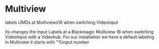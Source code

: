 # Multiview
labels UMDs at Multiviews16 when switching Videoinput 

Its changes the Input Labels at a Blackmagic Multiview 16 when switching VideoInput with a Videohub.
For our installation we have a default labeling in Multiview it starts with "%input number
